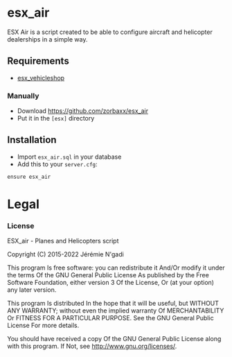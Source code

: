 # esx_air
ESX Air is a script created to be able to configure aircraft and helicopter dealerships in a simple way.

## Requirements
- [esx_vehicleshop](https://github.com/ESX-Org/esx_vehicleshop)

### Manually
- Download https://github.com/zorbaxx/esx_air
- Put it in the `[esx]` directory

## Installation
- Import `esx_air.sql` in your database
- Add this to your `server.cfg`:

```
ensure esx_air
```

# Legal
### License
ESX_air - Planes and Helicopters script

Copyright (C) 2015-2022 Jérémie N'gadi

This program Is free software: you can redistribute it And/Or modify it under the terms Of the GNU General Public License As published by the Free Software Foundation, either version 3 Of the License, Or (at your option) any later version.

This program Is distributed In the hope that it will be useful, but WITHOUT ANY WARRANTY; without even the implied warranty Of MERCHANTABILITY Or FITNESS FOR A PARTICULAR PURPOSE. See the GNU General Public License For more details.

You should have received a copy Of the GNU General Public License along with this program. If Not, see http://www.gnu.org/licenses/.
